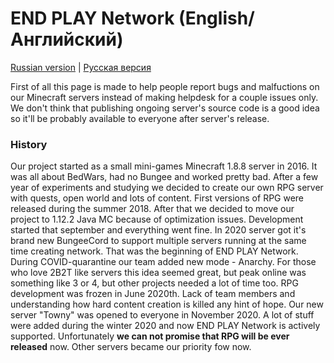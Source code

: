 # END PLAY Network (English/Английский)
[Russian version](../blob/main/README_RU.md "Read in russian") | [Русская версия](../blob/main/README_RU.md "Читать на русском")

First of all this page is made to help people report bugs and malfuctions on our Minecraft servers instead of making helpdesk for a couple issues only. We don't think that publishing ongoing server's source code is a good idea so it'll be probably available to everyone after server's release.

### History
Our project started as a small mini-games Minecraft 1.8.8 server in 2016. It was all about BedWars, had no Bungee and worked pretty bad. After a few year of experiments and studying we decided to create our own RPG server with quests, open world and lots of content. First versions of RPG were released during the summer 2018. After that we decided to move our project to 1.12.2 Java MC because of optimization issues. Development started that september and everything went fine. In 2020 server got it's brand new BungeeCord to support multiple servers running at the same time creating network. That was the beginning of END PLAY Network. During COVID-quarantine our team added new mode - Anarchy. For those who love 2B2T like servers this idea seemed great, but peak online was something like 3 or 4, but other projects needed a lot of time too. RPG development was frozen in June 2020th. Lack of team members and understanding how hard content creation is killed any hint of hope. Our new server "Towny" was opened to everyone in November 2020. A lot of stuff were added during the winter 2020 and now END PLAY Network is actively supported. Unfortunately **we can not promise that RPG will be ever released** now. Other servers became our priority fow now.
